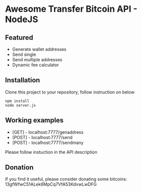 Awesome Transfer Bitcoin API - NodeJS
=============

Featured
-----
- Generate wallet addresses
- Send single
- Send multiple addresses
- Dynamic fee calculator 

Installation
-----
Clone this project to your repository, follow instruction on below

```
npm install
node server.js
```

## Working examples
- [GET] - localhost:7777/genaddress
- [POST] - localhost:7777/send
- [POST] - localhost:7777/sendmany

Please follow instuction in the API description


Donation
-----
If you find it useful, please consider donating some bitcoins: 13gfWfwC51ALek6MpCq7VfA53KdvwLwDFG